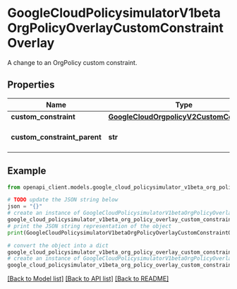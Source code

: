 # GoogleCloudPolicysimulatorV1betaOrgPolicyOverlayCustomConstraintOverlay

A change to an OrgPolicy custom constraint.

## Properties

Name | Type | Description | Notes
------------ | ------------- | ------------- | -------------
**custom_constraint** | [**GoogleCloudOrgpolicyV2CustomConstraint**](GoogleCloudOrgpolicyV2CustomConstraint.md) |  | [optional] 
**custom_constraint_parent** | **str** | Optional. Resource the constraint is attached to. Example: \&quot;organization/987654\&quot; | [optional] 

## Example

```python
from openapi_client.models.google_cloud_policysimulator_v1beta_org_policy_overlay_custom_constraint_overlay import GoogleCloudPolicysimulatorV1betaOrgPolicyOverlayCustomConstraintOverlay

# TODO update the JSON string below
json = "{}"
# create an instance of GoogleCloudPolicysimulatorV1betaOrgPolicyOverlayCustomConstraintOverlay from a JSON string
google_cloud_policysimulator_v1beta_org_policy_overlay_custom_constraint_overlay_instance = GoogleCloudPolicysimulatorV1betaOrgPolicyOverlayCustomConstraintOverlay.from_json(json)
# print the JSON string representation of the object
print(GoogleCloudPolicysimulatorV1betaOrgPolicyOverlayCustomConstraintOverlay.to_json())

# convert the object into a dict
google_cloud_policysimulator_v1beta_org_policy_overlay_custom_constraint_overlay_dict = google_cloud_policysimulator_v1beta_org_policy_overlay_custom_constraint_overlay_instance.to_dict()
# create an instance of GoogleCloudPolicysimulatorV1betaOrgPolicyOverlayCustomConstraintOverlay from a dict
google_cloud_policysimulator_v1beta_org_policy_overlay_custom_constraint_overlay_from_dict = GoogleCloudPolicysimulatorV1betaOrgPolicyOverlayCustomConstraintOverlay.from_dict(google_cloud_policysimulator_v1beta_org_policy_overlay_custom_constraint_overlay_dict)
```
[[Back to Model list]](../README.md#documentation-for-models) [[Back to API list]](../README.md#documentation-for-api-endpoints) [[Back to README]](../README.md)


